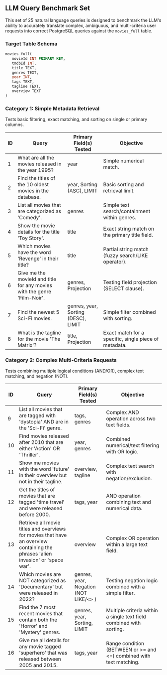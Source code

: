 ## LLM Query Benchmark Set

This set of 25 natural language queries is designed to benchmark the LLM's ability to accurately translate complex, ambiguous, and multi-criteria user requests into correct PostgreSQL queries against the `movies_full` table.

### Target Table Schema

```sql
movies_full(
   movieId INT PRIMARY KEY,
   tmdbId INT,
   title TEXT,
   genres TEXT,
   year INT,
   tags TEXT,
   tagline TEXT,
   overview TEXT
)
````


### Category 1: Simple Metadata Retrieval
Tests basic filtering, exact matching, and sorting on single or primary columns.

| ID | Query                                                                    | Primary Field(s) Tested             | Objective                                             |
| - | ------------------------------------------------------------------------ | ----------------------------------- | ----------------------------------------------------- |
| 1 | What are all the movies released in the year 1995?                       | year                                | Simple numerical match.                               |
| 2 | Find the titles of the 10 oldest movies in the database.                 | year, Sorting (ASC), LIMIT          | Basic sorting and retrieval limit.                    |
| 3 | List all movies that are categorized as 'Comedy'.                        | genres                              | Simple text search/containment within genres.         |
| 4 | Show the movie details for the title 'Toy Story'.                        | title                               | Exact string match on the primary title field.        |
| 5 | Which movies have the word 'Revenge' in their title?                     | title                               | Partial string match (fuzzy search/LIKE operator).    |
| 6 | Give me the movieId and title for any movies with the genre 'Film-Noir'. | genres, Projection                  | Testing field projection (SELECT clause).             |
| 7 | Find the newest 5 Sci-Fi movies.                                         | genres, year, Sorting (DESC), LIMIT | Simple filter combined with sorting.                  |
| 8 | What is the tagline for the movie 'The Matrix'?                          | title, Projection                   | Exact match for a specific, single piece of metadata. |



### Category 2: Complex Multi-Criteria Requests
Tests combining multiple logical conditions (AND/OR), complex text matching, and negation (NOT).

| ID | Query                                                                                                                            | Primary Field(s) Tested               | Objective                                                           |
| -- | -------------------------------------------------------------------------------------------------------------------------------- | ------------------------------------- | ------------------------------------------------------------------- |
| 9  | List all movies that are tagged with 'dystopia' AND are in the 'Sci-Fi' genre.                                                   | tags, genres                          | Complex AND operation across two text fields.                       |
| 10 | Find movies released after 2010 that are either 'Action' OR 'Thriller'.                                                          | year, genres                          | Combined numerical/text filtering with OR logic.                    |
| 11 | Show me movies with the word 'future' in their overview but not in their tagline.                                                | overview, tagline                     | Complex text search with negation/exclusion.                        |
| 12 | Get the titles of movies that are tagged 'time travel' and were released before 2000.                                            | tags, year                            | AND operation combining text and numerical data.                    |
| 13 | Retrieve all movie titles and overviews for movies that have an overview containing the phrases 'alien invasion' or 'space war'. | overview                              | Complex OR operation within a large text field.                     |
| 14 | Which movies are NOT categorized as 'Documentary' but were released in 2022?                                                     | genres, year, Negation (NOT LIKE/<> ) | Testing negation logic combined with a simple filter.               |
| 15 | Find the 7 most recent movies that contain both the 'Horror' and 'Mystery' genres.                                               | genres, year, Sorting, LIMIT          | Multiple criteria within a single text field combined with sorting. |
| 16 | Give me all details for any movie tagged 'superhero' that was released between 2005 and 2015.                                    | tags, year                            | Range condition (BETWEEN or >= and <=) combined with text matching. |
